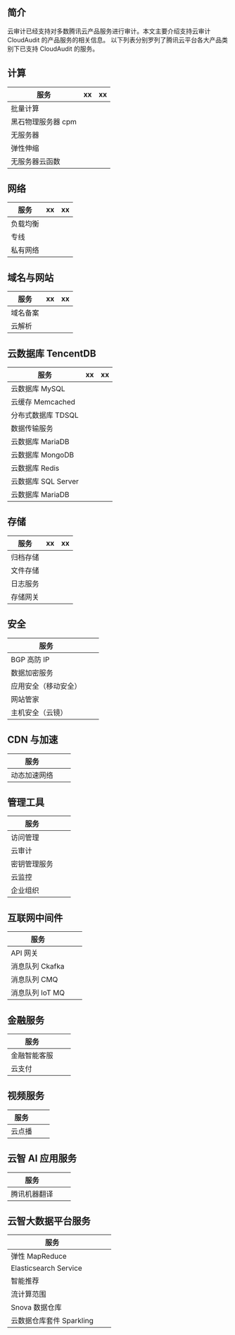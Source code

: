## 简介	

云审计已经支持对多数腾讯云产品服务进行审计。本文主要介绍支持云审计 CloudAudit 的产品服务的相关信息。
 以下列表分别罗列了腾讯云平台各大产品类别下已支持 CloudAudit 的服务。	

## 计算



| 服务               | xx   | xx   |
| ------------------ | ---- | ---- |
| 批量计算           |      |      |
| 黑石物理服务器 cpm |      |      |
| 无服务器           |      |      |
| 弹性伸缩           |      |      |
| 无服务器云函数     |      |      |



## 网络

| 服务     | xx   | xx   |
| -------- | ---- | ---- |
| 负载均衡 |      |      |
| 专线     |      |      |
| 私有网络 |      |      |





## 域名与网站

| 服务     | xx   | xx   |
| -------- | ---- | ---- |
| 域名备案 |      |      |
| 云解析   |      |      |



## 云数据库 TencentDB

| 服务                | xx   | xx   |
| ------------------- | ---- | ---- |
| 云数据库 MySQL      |      |      |
| 云缓存 Memcached    |      |      |
| 分布式数据库 TDSQL  |      |      |
| 数据传输服务        |      |      |
| 云数据库 MariaDB    |      |      |
| 云数据库 MongoDB    |      |      |
| 云数据库 Redis      |      |      |
| 云数据库 SQL Server |      |      |
| 云数据库 MariaDB    |      |      |



## 存储

| 服务     | xx   | xx   |
| -------- | ---- | ---- |
| 归档存储 |      |      |
| 文件存储 |      |      |
| 日志服务 |      |      |
| 存储网关 |      |      |



## 安全

| 服务                 |      |      |
| -------------------- | ---- | ---- |
| BGP 高防 IP          |      |      |
| 数据加密服务         |      |      |
| 应用安全（移动安全） |      |      |
| 网站管家             |      |      |
| 主机安全（云镜）     |      |      |



## CDN 与加速

| 服务         |      |      |
| ------------ | ---- | ---- |
| 动态加速网络 |      |      |



## 管理工具

| 服务         |      |      |
| ------------ | ---- | ---- |
| 访问管理     |      |      |
| 云审计       |      |      |
| 密钥管理服务 |      |      |
| 云监控       |      |      |
| 企业组织     |      |      |



## 互联网中间件

| 服务            |      |      |
| --------------- | ---- | ---- |
| API 网关        |      |      |
| 消息队列 Ckafka |      |      |
| 消息队列 CMQ    |      |      |
| 消息队列 IoT MQ |      |      |



## 金融服务

| 服务         |      |      |
| ------------ | ---- | ---- |
| 金融智能客服 |      |      |
| 云支付       |      |      |



## 视频服务

| 服务   |      |      |
| ------ | ---- | ---- |
| 云点播 |      |      |



## 云智 AI 应用服务

| 服务         |      |      |
| ------------ | ---- | ---- |
| 腾讯机器翻译 |      |      |



## 云智大数据平台服务

| 服务                     |      |      |
| ------------------------ | ---- | ---- |
| 弹性 MapReduce           |      |      |
| Elasticsearch Service    |      |      |
| 智能推荐                 |      |      |
| 流计算范围               |      |      |
| Snova 数据仓库           |      |      |
| 云数据仓库套件 Sparkling |      |      |


